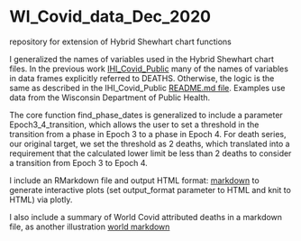 # WI_Covid_data_Dec_2020
repository for extension of Hybrid Shewhart chart functions

I generalized the names of variables used in the Hybrid Shewhart chart files.  In the previous work [IHI_Covid_Public](https://github.com/klittle314/IHI_Covid_Public) many of the names of variables in data frames explicitly referred to DEATHS.  Otherwise, the logic is the same as described in the IHI_Covid_Public [README.md file](https://github.com/klittle314/IHI_Covid_Public/blob/main/README.md).  Examples use data from the Wisconsin Department of Public Health.

The core function find_phase_dates is generalized to include a parameter Epoch3_4_transition, which allows the user to set a threshold in the transition from a phase in Epoch 3 to a phase in Epoch 4.  For death series, our original target, we set the threshold as 2 deaths, which translated into a requirement that the calculated lower limit be less than 2 deaths to consider a transition from Epoch 3 to Epoch 4.

I include an RMarkdown file and output HTML format: [markdown](https://github.com/klittle314/WI_Covid_data_Dec_2020/blob/master/Wisc%20data%20Dec%202020.Rmd) to generate interactive plots (set output_format parameter to HTML and knit to HTML) via plotly.

I also include a summary of World Covid attributed deaths in a markdown file, as another illustration [world markdown](https://github.com/klittle314/WI_Covid_data_Dec_2020/blob/master/world_output.Rmd)
